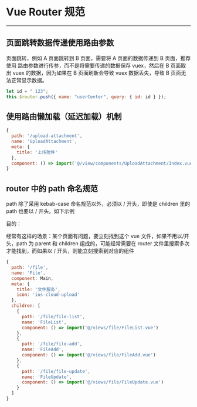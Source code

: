 # Vue Router 规范

---

## 页面跳转数据传递使用路由参数

页面跳转，例如 A 页面跳转到 B 页面，需要将 A 页面的数据传递到 B 页面，推荐使用 路由参数进行传参，而不是将需要传递的数据保存 vuex，然后在 B 页面取出 vuex 的数据，因为如果在 B 页面刷新会导致 vuex 数据丢失，导致 B 页面无法正常显示数据。

```javascript
let id = " 123";
this.$router.push({ name: "userCenter", query: { id: id } });
```

## 使用路由懒加载（延迟加载）机制

```javascript
{
  path: '/upload-attachment',
  name: 'UploadAttachment',
  meta: {
    title: '上传附件'
  },
  component: () => import('@/view/components/UploadAttachment/Index.vue')
}
```

## router 中的 path 命名规范

path 除了采用 kebab-case 命名规范以外，必须以 / 开头，即使是 children 里的 path 也要以 / 开头。如下示例

目的：

经常有这样的场景：某个页面有问题，要立刻找到这个 vue 文件，如果不用以/开头，path 为 parent 和 children 组成的，可能经常需要在 router 文件里搜索多次才能找到，而如果以 / 开头，则能立刻搜索到对应的组件

```javascript
{
  path: '/file',
  name: 'File',
  component: Main,
  meta: {
    title: '文件服务',
    icon: 'ios-cloud-upload'
  },
  children: [
    {
      path: '/file/file-list',
      name: 'FileList',
      component: () => import('@/views/file/FileList.vue')
    },
    {
      path: '/file/file-add',
      name: 'FileAdd',
      component: () => import('@/views/file/FileAdd.vue')
    },
    {
      path: '/file/file-update',
      name: 'FileUpdate',
      component: () => import('@/views/file/FileUpdate.vue')
    }
  ]
}
```
